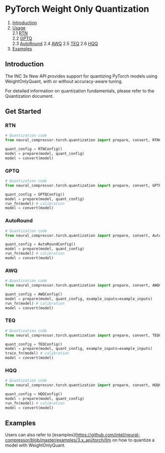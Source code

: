 
PyTorch Weight Only Quantization
===============

1. [Introduction](#introduction)
2. [Usage](#usage)  
   2.1 [RTN](#RTN)   
   2.2 [GPTQ](#GPTQ)   
   2.3 [AutoRound](#AutoRound)
   2.4 [AWQ](#AWQ)
   2.5 [TEQ](#TEQ)
   2.6 [HQQ](#HQQ)
3. [Examples](#examples) 

## Introduction

The INC 3x New API provides support for quantizing PyTorch models using WeightOnlyQuant, with or without accuracy-aware tuning.

For detailed information on quantization fundamentals, please refer to the Quantization document.


## Get Started


### RTN

``` python
# Quantization code
from neural_compressor.torch.quantization import prepare, convert, RTNConfig

quant_config = RTNConfig()
model = prepare(model, quant_config)
model = convert(model)
```

### GPTQ

``` python
# Quantization code
from neural_compressor.torch.quantization import prepare, convert, GPTQConfig

quant_config = GPTQConfig()
model = prepare(model, quant_config)
run_fn(model) # calibration
model = convert(model)
```

### AutoRound

``` python
# Quantization code
from neural_compressor.torch.quantization import prepare, convert, AutoRoundConfig

quant_config = AutoRoundConfig()
model = prepare(model, quant_config)
run_fn(model) # calibration
model = convert(model)
```

### AWQ

``` python
# Quantization code
from neural_compressor.torch.quantization import prepare, convert, AWQConfig

quant_config = AWQConfig()
model = prepare(model, quant_config, example_inputs=example_inputs)
run_fn(model) # calibration
model = convert(model)
```

### TEQ

``` python
# Quantization code
from neural_compressor.torch.quantization import prepare, convert, TEQConfig

quant_config = TEQConfig()
model = prepare(model, quant_config, example_inputs=example_inputs)
train_fn(model) # calibration
model = convert(model)
```

### HQQ

``` python
# Quantization code
from neural_compressor.torch.quantization import prepare, convert, HQQConfig

quant_config = HQQConfig()
model = prepare(model, quant_config)
run_fn(model) # calibration
model = convert(model)
```


## Examples

Users can also refer to [examples](https://github.com/intel/neural-compressor/blob/master/examples/3.x_api/torch/llm on how to quantize a  model with WeightOnlyQuant.